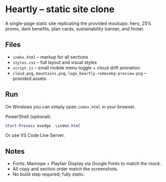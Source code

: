 # Heartly – static site clone

A single-page static site replicating the provided mockups: hero, 25% promo, dark benefits, plan cards, sustainability banner, and footer.

## Files

- `index.html` – markup for all sections
- `styles.css` – full layout and visual styles
- `script.js` – small mobile menu toggle + cloud drift animation
- `cloud.png`, `mountains.png`, `logo_heartly-removebg-preview.png` – provided assets

## Run

On Windows you can simply open `index.html` in your browser.

PowerShell (optional):

```powershell
Start-Process msedge .\index.html
```

Or use VS Code Live Server.

## Notes

- Fonts: Manrope + Playfair Display via Google Fonts to match the mock.
- All copy and section order match the screenshots.
- No build step required; fully static.
